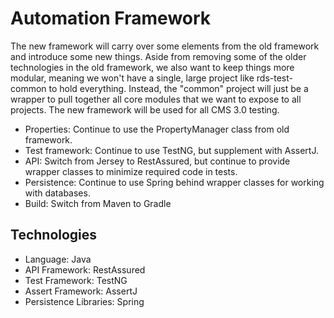 # Automation Framework

The new framework will carry over some elements from the old
framework and introduce some new things.  Aside from removing some of the older
technologies in the old framework, we also want to keep things more modular,
meaning we won't have a single, large project like rds-test-common to hold
everything.  Instead, the "common" project will just be a wrapper to pull
together all core modules that we want to expose to all projects. The new framework
will be used for all CMS 3.0 testing.

* Properties: Continue to use the PropertyManager class from old framework.
* Test framework: Continue to use TestNG, but supplement with AssertJ.  
* API: Switch from Jersey to RestAssured, but continue to provide wrapper classes
  to minimize required code in tests.
* Persistence: Continue to use Spring behind wrapper classes for working with databases.
* Build: Switch from Maven to Gradle


## Technologies
* Language: Java
* API Framework: RestAssured
* Test Framework: TestNG
* Assert Framework: AssertJ
* Persistence Libraries: Spring